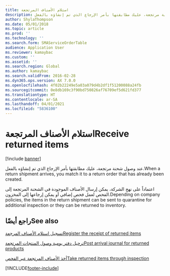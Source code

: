 ```yaml
---
title: استلام الأصناف المرتجعة
description: عند وصول شحنة مرتجعة، عليك مطابقتها بأمر الإرجاع الذي تم إنشاؤه بالفعل.
author: ShylaThompson
ms.date: 05/01/2018
ms.topic: article
ms.prod: ''
ms.technology: ''
ms.search.form: SMAServiceOrderTable
audience: Application User
ms.reviewer: kamaybac
ms.custom: ''
ms.assetid: ''
ms.search.region: Global
ms.author: kamaybac
ms.search.validFrom: 2016-02-28
ms.dyn365.ops.version: AX 7.0.0
ms.openlocfilehash: 4f02b22249e5a03a079d4b2df1f51200088a24fb
ms.sourcegitcommit: 0e8db169c3f90bd750826af76709ef5d621fd377
ms.translationtype: HT
ms.contentlocale: ar-SA
ms.lasthandoff: 04/01/2021
ms.locfileid: "5836100"
---
```

# <a name="receive-returned-items"></a><span data-ttu-id="33842-103">استلام الأصناف المرتجعة</span><span class="sxs-lookup"><span data-stu-id="33842-103">Receive returned items</span></span> 

[!include [banner](../includes/banner.md)]


<span data-ttu-id="33842-104">عند وصول شحنة مرتجعة، عليك مطابقتها بأمر الإرجاع الذي تم إنشاؤه بالفعل.</span><span class="sxs-lookup"><span data-stu-id="33842-104">When a return shipment arrives, you match it to a return order that has already been created.</span></span>

<span data-ttu-id="33842-105">اعتماداً على نهج الشركة، يمكن إرسال الأصناف الموجودة في الشحنة المرتجعة إلى الفحص لعمل فحص إضافي أو يمكن إرجاعها إلى المخزون.</span><span class="sxs-lookup"><span data-stu-id="33842-105">Depending on company policies, the items in the return shipment can be sent to quarantine for additional inspection or they can be returned to inventory.</span></span>

## <a name="see-also"></a><span data-ttu-id="33842-106">راجع أيضًا</span><span class="sxs-lookup"><span data-stu-id="33842-106">See also</span></span>

[<span data-ttu-id="33842-107">تسجيل استلام الأصناف المرجعة</span><span class="sxs-lookup"><span data-stu-id="33842-107">Register the receipt of returned items</span></span>](register-the-receipt-of-returned-items.md)

[<span data-ttu-id="33842-108">ترحيل دفتر يومية وصول المنتجات المرتجعة</span><span class="sxs-lookup"><span data-stu-id="33842-108">Post arrival journal for returned products</span></span>](post-arrival-journal-for-returned-products.md)

[<span data-ttu-id="33842-109">أخذ الأصناف المرتجعة عبر الفحص</span><span class="sxs-lookup"><span data-stu-id="33842-109">Take returned items through inspection</span></span>](take-returned-items-through-inspection.md)

  




[!INCLUDE[footer-include](../../includes/footer-banner.md)]